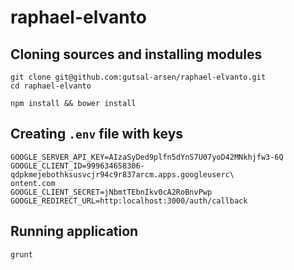 # raphael-elvanto

## Cloning sources and installing modules

```
git clone git@github.com:gutsal-arsen/raphael-elvanto.git
cd raphael-elvanto

npm install && bower install
```

## Creating `.env` file with keys

```
GOOGLE_SERVER_API_KEY=AIzaSyDed9plfn5dYnS7U07yoD42MNkhjfw3-6Q
GOOGLE_CLIENT_ID=999634658306-qdpkmejebothksusvcjr94c9r837arcm.apps.googleuserc\
ontent.com
GOOGLE_CLIENT_SECRET=jNbmtTEbnIkv0cA2RoBnvPwp
GOOGLE_REDIRECT_URL=http:localhost:3000/auth/callback   
```

## Running application

`grunt`

